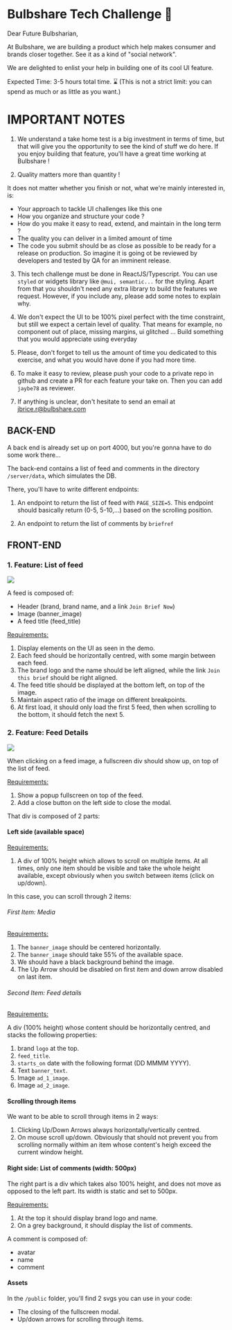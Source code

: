 # Bulbshare Tech Challenge 🦾

Dear Future Bulbsharian,

At Bulbshare, we are building a product which help makes consumer and brands closer together.
See it as a kind of "social network".

We are delighted to enlist your help in building one of its cool UI feature.

Expected Time: 3-5 hours total time. ⌛  (This is not a strict limit: you can spend as much or as little as you want.)

# IMPORTANT NOTES

1. We understand a take home test is a big investment in terms of time, but that will give you the opportunity
to see the kind of stuff we do here. If you enjoy building that feature, you'll have a great time working at Bulbshare !


2. Quality matters more than quantity !

It does not matter whether you finish or not, what we're mainly interested in, is:  
  - Your approach to tackle UI challenges like this one  
  - How you organize and structure your code ?  
  - How do you make it easy to read, extend, and maintain in the long term ?  
  - The quality you can deliver in a limited amount of time
  - The code you submit should be as close as possible to be ready for a release on production.
    So imagine it is going ot be reviewed by developers and tested by QA for an imminent release.



3. This tech challenge must be done in ReactJS/Typescript. 
You can use `styled` or widgets library like `@mui, semantic...` for the styling. 
Apart from that you shouldn't need any extra library to build the features we request.
However, if you include any, please add some notes to explain why.

4. We don't expect the UI to be 100% pixel perfect with the time constraint, but still we expect a certain level of quality.
That means for example, no component out of place, missing margins, ui glitched ...
Build something that you would appreciate using everyday


5. Please, don't forget to tell us the amount of time you dedicated to this exercise, and what you would have done if you had more time. 

6. To make it easy to review, please push your code to a private repo in github and create a PR for each feature your take on.
Then you can add `jaybe78` as reviewer.

7. If anything is unclear, don't hesitate to send an email at jbrice.r@bulbshare.com


## BACK-END

A back end is already set up on port 4000, but you're gonna have to do some work there...

The back-end contains a list of feed and comments in the directory `/server/data`, which simulates the DB.

There, you'll have to write different endpoints:   

1. An endpoint to return the list of feed with `PAGE_SIZE=5`.
This endpoint should basically return (0-5, 5-10,...) based on the scrolling position.  

2. An endpoint to return the list of comments by `briefref`

## FRONT-END

### 1. Feature: List of feed  

![](https://media.giphy.com/media/7P6XLWZakSI4cmTYxc/giphy.gif)

A feed is composed of:   
- Header (brand, brand name, and a link `Join Brief Now`)  
- Image (banner_image)  
- A feed title (feed_title)  


<u>Requirements:</u>

1. Display elements on the UI as seen in the demo.
2. Each feed should be horizontally centred, with some margin between each feed. 
3. The brand logo and the name should be left aligned, while the link `Join this brief` should be right aligned. 
4. The feed title should be displayed at the bottom left, on top of the image. 
5. Maintain aspect ratio of the image on different breakpoints.
6. At first load, it should only load the first 5 feed, then when scrolling to the bottom, it should fetch the next 5.


### 2. Feature: Feed Details

![](https://media.giphy.com/media/ebEzgbew7OxqnRiDxl/giphy.gif)

When clicking on a feed image, a fullscreen div should show up, on top of the list of feed.

<u>Requirements:</u>  
1. Show a popup fullscreen on top of the feed.     
2. Add a close button on the left side to close the modal.


That div is composed of 2 parts:

#### Left side (available space)

 <u>Requirements:</u>  
  1. A div of 100% height which allows to scroll on multiple items. At all times, only one item should be visible and take the whole height available, except obviously when you switch between items (click on up/down). 

  
  In this case, you can scroll through 2 items:

###### First Item: Media 

   <u>Requirements:</u>  
   1. The `banner_image` should be centered horizontally.   
   2. The `banner_image` should take 55% of the available space.  
   3. We should have a black background behind the image.  
   4. The Up Arrow should be disabled on first item and down arrow disabled on last item.
     
###### Second Item: Feed details

  <u>Requirements:</u>  
  
  A div (100% height) whose content should be horizontally centred, and stacks the following properties:

   1. brand `logo` at the top.   
   2. `feed_title`.  
   3. `starts_on` date with the following format (DD MMMM YYYY).  
   4. Text `banner_text`.  
   5. Image `ad_1_image`.  
   6. Image `ad_2_image`.  
   
#### Scrolling through items

We want to be able to scroll through items in 2 ways:

  1. Clicking Up/Down Arrows always horizontally/vertically centred. 
  2. On mouse scroll up/down. Obviously that should not prevent you from scrolling normally withim an item whose content's heigh exceed the current window height.    


#### Right side: List of comments (width: 500px)

The right part is a div which takes also 100% height, and does not move as opposed to the left part.
Its width is static and set to 500px.  

<u>Requirements:</u> 

1. At the top it should display brand logo and name.  
2. On a grey background, it should display the list of comments.

A comment is composed of:  
- avatar  
- name  
- comment  

#### Assets

In the `/public` folder, you'll find 2 svgs you can use in your code:  
- The closing of the fullscreen modal.   
- Up/down arrows for scrolling through items.
